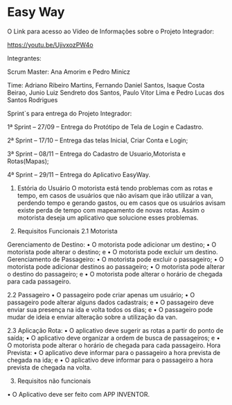 # Easy Way

O Link para acesso ao Vídeo de Informações sobre o Projeto Integrador:

https://youtu.be/UjivxozPW4o


Integrantes:

Scrum Master:
Ana Amorim e 
Pedro Minicz

Time:
Adriano Ribeiro Martins,
Fernando Daniel Santos,
Isaque Costa Beirao,
Junio Luiz Sendreto dos Santos,
Paulo Vitor Lima e
Pedro Lucas dos Santos Rodrigues


Sprint`s para entrega do Projeto Integrador:


  1ª Sprint – 27/09 – Entrega do Protótipo de Tela de Login e Cadastro.

  2ª Sprint – 17/10 – Entrega das telas Inicial, Criar Conta e Login;

  3ª Sprint – 08/11 – Entrega do Cadastro de Usuario,Motorista e Rotas(Mapas);

  4ª Sprint – 29/11 – Entrega do Aplicativo EasyWay.



1.	Estória do Usuário
O motorista está tendo problemas com as rotas e tempo, em casos de usuários que não avisam que irão utilizar a van, perdendo tempo e gerando gastos, ou em casos que os usuários avisam existe perda de tempo com mapeamento de novas rotas. Assim o motorista deseja um aplicativo que solucione esses problemas.


2.	Requisitos Funcionais
2.1 Motorista

Gerenciamento de Destino:
•	O motorista pode adicionar um destino;
•	O motorista pode alterar o destino; e
•	O motorista pode excluir um destino.
Gerenciamento de Passageiro:
•	O motorista pode excluir o passageiro;
•	O motorista pode adicionar destinos ao passageiro;
•	O motorista pode alterar o destino do passageiro; e
•	O motorista pode alterar o horário de chegada para cada passageiro.

2.2 Passageiro
•	O passageiro pode criar apenas um usuário;
•	O passageiro pode alterar alguns dados cadastrais; e
•	O passageiro deve enviar sua presença na ida e volta todos os dias; e
•	O passageiro pode mudar de ideia e enviar alteração sobre a utilização da van.

2.3 Aplicação
Rota:
•	O aplicativo deve sugerir as rotas a partir do ponto de saída;
•	O aplicativo deve organizar a ordem de busca de passageiros; e
•	O motorista pode alterar o horário de chegada para cada passageiro.
Hora Prevista:
•	O aplicativo deve informar para o passageiro a hora prevista de chegada na ida; e
•	O aplicativo deve informar para o passageiro a hora prevista de chegada na volta.

3.	Requisitos não funcionais

•	O Aplicativo deve ser feito com APP INVENTOR.
